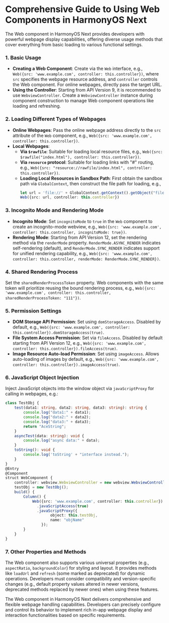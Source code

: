 
# Comprehensive Guide to Using Web Components in HarmonyOS Next

The Web component in HarmonyOS Next provides developers with powerful webpage display capabilities, offering diverse usage methods that cover everything from basic loading to various functional settings.

### 1. Basic Usage
- **Creating a Web Component**: Create via the `Web` interface, e.g., `Web({src: 'www.example.com', controller: this.controller})`, where `src` specifies the webpage resource address, and `controller` controls the Web component. For online webpages, directly pass the target URL.
- **Using the Controller**: Starting from API Version 9, it is recommended to use `WebviewController`. Create a `WebviewController` instance during component construction to manage Web component operations like loading and refreshing.

### 2. Loading Different Types of Webpages
- **Online Webpages**: Pass the online webpage address directly to the `src` attribute of the `Web` component, e.g., `Web({src: 'www.example.com', controller: this.controller})`.
- **Local Webpages**:
  - **Via `$rawfile`**: Suitable for loading local resource files, e.g., `Web({src: $rawfile("index.html"), controller: this.controller})`.
  - **Via `resource` protocol**: Suitable for loading links with "#" routing, e.g., `Web({src: "resource://rawfile/index.html", controller: this.controller})`.
  - **Loading Local Resources in Sandbox Path**: First obtain the sandbox path via `GlobalContext`, then construct the file path for loading, e.g., 
    ```typescript
    let url = 'file://' + GlobalContext.getContext().getObject("filesDir") + '/index.html'; 
    Web({src: url, controller: this.controller})
    ```

### 3. Incognito Mode and Rendering Mode
- **Incognito Mode**: Set `incognitoMode` to `true` in the `Web` component to create an incognito-mode webview, e.g., `Web({src: 'www.example.com', controller: this.controller, incognitoMode: true})`.
- **Rendering Mode**: Starting from API Version 12, set the rendering method via the `renderMode` property. `RenderMode.ASYNC_RENDER` indicates self-rendering (default), and `RenderMode.SYNC_RENDER` indicates support for unified rendering capability, e.g., `Web({src: 'www.example.com', controller: this.controller, renderMode: RenderMode.SYNC_RENDER})`.

### 4. Shared Rendering Process
Set the `sharedRenderProcessToken` property. Web components with the same token will prioritize reusing the bound rendering process, e.g., `Web({src: 'www.example.com', controller: this.controller, sharedRenderProcessToken: "111"})`.

### 5. Permission Settings
- **DOM Storage API Permission**: Set using `domStorageAccess`. Disabled by default, e.g., `Web({src: 'www.example.com', controller: this.controller}).domStorageAccess(true)`.
- **File System Access Permission**: Set via `fileAccess`. Disabled by default starting from API Version 12, e.g., `Web({src: 'www.example.com', controller: this.controller}).fileAccess(true)`.
- **Image Resource Auto-load Permission**: Set using `imageAccess`. Allows auto-loading of images by default, e.g., `Web({src: 'www.example.com', controller: this.controller}).imageAccess(true)`.

### 6. JavaScript Object Injection
Inject JavaScript objects into the window object via `javaScriptProxy` for calling in webpages, e.g.:
```typescript
class TestObj {
    test(data1: string, data2: string, data3: string): string {
        console.log("data1:" + data1);
        console.log("data2:" + data2);
        console.log("data3:" + data3);
        return "AceString";
    }
    asyncTest(data: string): void {
        console.log("async data:" + data);
    }
    toString(): void {
        console.log('toString' + "interface instead.");
    }
}
@Entry
@Component
struct WebComponent {
    controller: webview.WebviewController = new webview.WebviewController();
    testObj = new TestObj();
    build() {
        Column() {
            Web({src: 'www.example.com', controller: this.controller})
              .javaScriptAccess(true)
              .javaScriptProxy({
                    object: this.testObj,
                    name: "objName"
                });
        }
    }
}
```

### 7. Other Properties and Methods
The Web component also supports various universal properties (e.g., `aspectRatio`, `backgroundColor`) for styling and layout. It provides methods like `loadUrl` and `refresh` (some marked as deprecated) for dynamic operations. Developers must consider compatibility and version-specific changes (e.g., default property values altered in newer versions, deprecated methods replaced by newer ones) when using these features.

The Web component in HarmonyOS Next delivers comprehensive and flexible webpage handling capabilities. Developers can precisely configure and control its behavior to implement rich in-app webpage display and interaction functionalities based on specific requirements.
